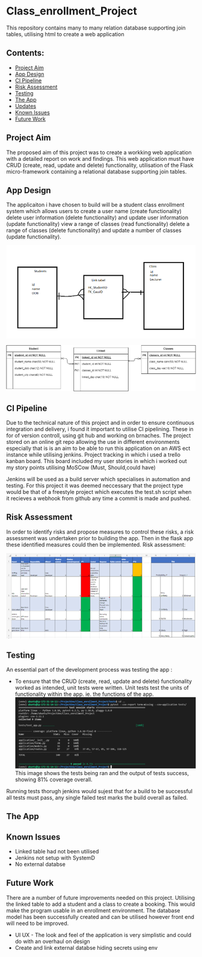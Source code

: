 # Class_enrollment_Project
This repository contains many to many relation database supporting join tables, utilising html to create a web application

## Contents:
* [Project Aim](#Project-Aim)  
* [App Design](#App-Design)
* [CI Pipeline](#CI-Pipeline)  
* [Risk Assessment](#Risk-Assessment)
* [Testing](#Testing)
* [The App](#The-App)
* [Updates](#Updates)
* [Known Issues](#Known-Issues)
* [Future Work](#Future-Work)

## Project Aim 
The proposed aim of this project was to create a workking web application with a detailed report on work and findings.
This web application must have CRUD (create, read, update and delete) functionality, utilisation of the Flask micro-framework containing a relational database supporting join tables. 

## App Design
The applicaiton i have chosen to build will be a student class enrollment system which allows users to create a user name (create functionality) delete user information (delete functionality) and update user information (update functionality) view a range of classes (read functionality) delete a range of classes (delete functionality) and update a number of classes (update functionality).

![EarlyERD](https://github.com/MrLucien-Johnson/Class_enrollment_Project/blob/dtests/images/early_erd.png)

![UpdatedERD](https://github.com/MrLucien-Johnson/Class_enrollment_Project/blob/dtests/images/currentERD.png)

## CI Pipeline 
Due to the technical nature of this project and in order to ensure continuous integration and delivery, i found it important to utilise CI pipelining.
These in for of version controll, using git hub and working on brnaches. The project stored on an online git repo allowing the use in different environments especially that is is an aim to be able to run this application on an AWS ect instance while utilising jenkins. Project tracking in which i used a trello kanban board. This board included my user stories in which i worked out my story points utilising MoSCow (Must, Should,could have)

Jenkins will be used as a build server which specialises in automation and testing. For this project it was deemed neccessary that the project type would be that of a freestyle project which executes the test.sh script when it recieves a webhook from github any time a commit is made and pushed.

## Risk Assessment
In order to identify risks and propose measures to control these risks, a risk assessment was undertaken prior to building the app. Then in the flask app these identified measures could then be implemented. 
Risk assessment: 

![RiskAssesment](https://github.com/MrLucien-Johnson/Class_enrollment_Project/blob/readme/images/riskassesment.png)

## Testing
An essential part of the development process was testing the app :  
* To ensure that the CRUD (create, read, update and delete) functionality worked as intended, unit tests were written. Unit tests test the units of functionality within the app. ie. the functions of the app.
![TestsCoverage](https://github.com/MrLucien-Johnson/Class_enrollment_Project/blob/readme/images/TestsCoverage.png)
This image shows the tests being ran and the output of tests success, showing 81% coverage overall. 

Running tests thorugh jenkins would sujest that for a build to be successful all tests must pass, any single failed test marks the build overall as failed.


## The App


## Known Issues
* Linked table had not been utilised 
* Jenkins not setup with SystemD
* No external databse


## Future Work
There are a number of future improvements needed on this project.
Utilising the linked table to add a student and a class to create a booking. This would make the program usable in an enrollment environment. The database model has been successfully created and can be utilised however front end will need to be improved.

* UI UX - The look and feel of the application is very simplistic and could do with an overhaul on design
* Create and link external databse hiding secrets using env

